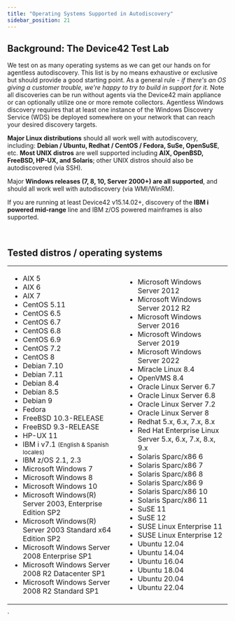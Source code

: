 ```yaml
---
title: "Operating Systems Supported in Autodiscovery"
sidebar_position: 21
---
```


## Background: The Device42 Test Lab

We test on as many operating systems as we can get our hands on for agentless autodiscovery. This list is by no means exhaustive or exclusive but should provide a good starting point. As a general rule - _if there's an OS giving a customer trouble, we're happy to try to build in support for it._ Note all discoveries can be run without agents via the Device42 main appliance or can optionally utilize one or more remote collectors. Agentless Windows discovery requires that at least one instance of the Windows Discovery Service (WDS) be deployed somewhere on your network that can reach your desired discovery targets.

**Major Linux distributions** should all work well with autodiscovery, including: **Debian / Ubuntu, Redhat / CentOS / Fedora, SuSe, OpenSuSE**, etc. **Most UNIX distros** are well supported including **AIX, OpenBSD, FreeBSD, HP-UX, and Solaris**; other UNIX distros should also be autodiscovered (via SSH).

Major **Windows releases (7, 8, 10, Server 2000+) are all supported**, and should all work well with autodiscovery (via WMI/WinRM).

If you are running at least Device42 v15.14.02+, discovery of the **IBM i powered mid-range** line and IBM z/OS powered mainframes is also supported.

 

## Tested distros / operating systems

<table><tbody><tr><td width="450"><ul><li>AIX 5</li><li>AIX 6</li><li>AIX 7</li><li>CentOS 5.11</li><li>CentOS 6.5</li><li>CentOS 6.7</li><li>CentOS 6.8</li><li>CentOS 6.9</li><li>CentOS 7.2</li><li>CentOS 8</li><li>Debian 7.10</li><li>Debian 7.11</li><li>Debian 8.4</li><li>Debian 8.5</li><li>Debian 9</li><li>Fedora</li><li>FreeBSD 10.3-RELEASE</li><li>FreeBSD 9.3-RELEASE</li><li>HP-UX 11</li><li>IBM i v7.1 <small>(English &amp; Spanish locales)</small></li><li>IBM z/OS 2.1, 2.3</li><li>Microsoft Windows 7</li><li>Microsoft Windows 8</li><li>Microsoft Windows 10</li><li>Microsoft Windows(R) Server 2003, Enterprise Edition SP2</li><li>Microsoft Windows(R) Server 2003 Standard x64 Edition SP2</li><li>Microsoft Windows Server 2008 Enterprise SP1</li><li>Microsoft Windows Server 2008 R2 Datacenter SP1</li><li>Microsoft Windows Server 2008 R2 Standard SP1</li></ul></td><td width="414"><ul><li>Microsoft Windows Server 2012</li><li>Microsoft Windows Server 2012 R2</li><li>Microsoft Windows Server 2016</li><li>Microsoft Windows Server 2019</li><li>Microsoft Windows Server 2022</li><li>Miracle Linux 8.4</li><li>OpenVMS 8.4</li><li>Oracle Linux Server 6.7</li><li>Oracle Linux Server 6.8</li><li>Oracle Linux Server 7.2</li><li>Oracle Linux Server 8</li><li>Redhat 5.x, 6.x, 7.x, 8.x</li><li>Red Hat Enterprise Linux Server 5.x, 6.x, 7.x, 8.x, 9.x</li><li>Solaris Sparc/x86 6</li><li>Solaris Sparc/x86 7</li><li>Solaris Sparc/x86 8</li><li>Solaris Sparc/x86 9</li><li>Solaris Sparc/x86 10</li><li>Solaris Sparc/x86 11</li><li>SuSE 11</li><li>SuSE 12</li><li>SUSE Linux Enterprise 11</li><li>SUSE Linux Enterprise 12</li><li>Ubuntu 12.04</li><li>Ubuntu 14.04</li><li>Ubuntu 16.04</li><li>Ubuntu 18.04</li><li>Ubuntu 20.04</li><li>Ubuntu 22.04</li></ul></td></tr></tbody></table>`
